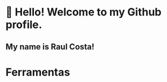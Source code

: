 # 👋 Hello! Welcome to my Github profile.
## My name is Raul Costa!

# Ferramentas

<!-- <img src="https://cdn.jsdelivr.net/gh/devicons/devicon@latest/icons/c/c-original.svg" /> -->
<!-- <img src="https://cdn.jsdelivr.net/gh/devicons/devicon@latest/icons/arduino/arduino-original.svg" /> -->
<!-- <img src="https://cdn.jsdelivr.net/gh/devicons/devicon@latest/icons/azuredevops/azuredevops-original.svg" /> -->
<!-- <img src="https://cdn.jsdelivr.net/gh/devicons/devicon@latest/icons/github/github-original.svg" /> -->
<!-- <img src="https://cdn.jsdelivr.net/gh/devicons/devicon@latest/icons/git/git-original.svg" /> -->
<!-- <img src="https://cdn.jsdelivr.net/gh/devicons/devicon@latest/icons/gcc/gcc-original.svg" /> -->


